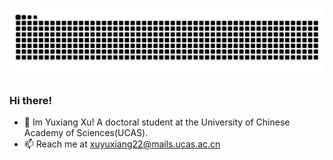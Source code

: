 ### <img src="https://raw.githubusercontent.com/forXuyx/forXuyx/output/github-contribution-grid-snake.svg"> 
### Hi there!
- 🔭 Im Yuxiang Xu! A doctoral student at the University of Chinese Academy of Sciences(UCAS).
- 📫 Reach me at xuyuxiang22@mails.ucas.ac.cn
